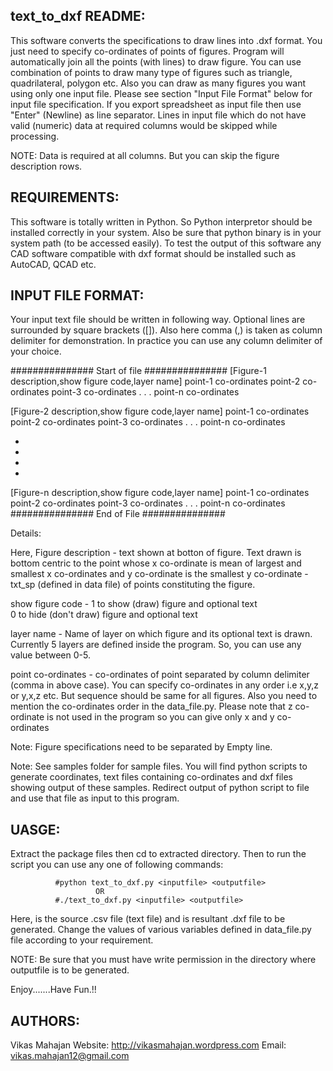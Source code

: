 text_to_dxf README:
--------------------------

This software converts the specifications to draw lines into .dxf format.
You just need to specify co-ordinates of points of figures. Program will
automatically join all the points (with lines) to draw figure.
You can use combination of points to draw many type of figures such as 
triangle, quadrilateral, polygon etc. Also you can draw as many figures 
you want using only one input file. 
Please see section "Input File Format" below for input file specification. 
If you export spreadsheet as input file then use "Enter" (Newline) as line
separator. Lines in input file which do not have valid (numeric) data at 
required columns would be skipped while processing.   

NOTE:   Data is required at all columns. But you can skip the figure 
        description rows.



REQUIREMENTS:
----------------------------

This software is totally written in Python. So Python interpretor should be
installed correctly in your system. Also be sure that python binary is in your
system path (to be accessed easily). To test the output of this software any
CAD software compatible with dxf format should be installed such as AutoCAD,
QCAD etc.



INPUT FILE FORMAT:
----------------------------

Your input text file should be written in following way. Optional lines are 
surrounded by square brackets ([]). Also here comma (,) is taken as column 
delimiter for demonstration. In practice you can use any column delimiter
of your choice.

############### Start of file ###############
[Figure-1 description,show figure code,layer name]
point-1 co-ordinates
point-2 co-ordinates
point-3 co-ordinates
.
.
.
point-n co-ordinates

[Figure-2 description,show figure code,layer name]
point-1 co-ordinates
point-2 co-ordinates
point-3 co-ordinates
.
.
.
point-n co-ordinates

-
-
-
-

[Figure-n description,show figure code,layer name]
point-1 co-ordinates
point-2 co-ordinates
point-3 co-ordinates
.
.
.
point-n co-ordinates
############### End of File ###############

Details:

Here, 
Figure description - text shown at botton of figure. Text drawn is bottom
centric to the point whose x co-ordinate is mean of largest and smallest
x co-ordinates and y co-ordinate is the smallest y co-ordinate - txt_sp 
(defined in data file) of points constituting the figure.

show figure code - 1 to show (draw) figure and optional text   
                   0 to hide (don't draw) figure and optional text
                 
layer name - Name of layer on which figure and its optional text is
             drawn. Currently 5 layers are defined inside the program.
             So, you can use any value between 0-5.

point co-ordinates - co-ordinates of point separated by column delimiter
                     (comma in above case). You can specify co-ordinates
                     in any order i.e x,y,z or y,x,z etc. But sequence should
                     be same for all figures. Also you need to mention 
                     the co-ordinates order in the data_file.py. Please
                     note that z co-ordinate is not used in the program
                     so you can give only x and y co-ordinates

Note:   Figure specifications need to be separated by Empty line.

Note:   See samples folder for sample files. You will find python
        scripts to generate coordinates, text files containing co-ordinates
        and dxf files showing output of these samples. Redirect output of python
        script to file and use that file as input to this program.  



UASGE:
----------------------------

Extract the package files then cd to extracted directory. Then to run 
the script you can use any one of following commands:

              #python text_to_dxf.py <inputfile> <outputfile>
                       OR
              #./text_to_dxf.py <inputfile> <outputfile>

Here, <inputfile> is the source .csv file (text file) and <outputfile> is 
resultant .dxf file to be generated. Change the values of various variables
defined in data_file.py file according to your requirement.


NOTE:    Be sure that you must have write permission in the directory
         where outputfile is to be generated.

Enjoy.......Have Fun.!!



AUTHORS:
----------------------------

Vikas Mahajan
Website: http://vikasmahajan.wordpress.com
Email: vikas.mahajan12@gmail.com

